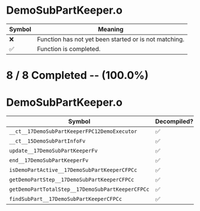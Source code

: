 # DemoSubPartKeeper.o
| Symbol | Meaning 
| ------------- | ------------- 
| :x: | Function has not yet been started or is not matching. 
| :white_check_mark: | Function is completed. 


# 8 / 8 Completed -- (100.0%)
# DemoSubPartKeeper.o
| Symbol | Decompiled? |
| ------------- | ------------- |
| `__ct__17DemoSubPartKeeperFPC12DemoExecutor` | :white_check_mark: |
| `__ct__15DemoSubPartInfoFv` | :white_check_mark: |
| `update__17DemoSubPartKeeperFv` | :white_check_mark: |
| `end__17DemoSubPartKeeperFv` | :white_check_mark: |
| `isDemoPartActive__17DemoSubPartKeeperCFPCc` | :white_check_mark: |
| `getDemoPartStep__17DemoSubPartKeeperCFPCc` | :white_check_mark: |
| `getDemoPartTotalStep__17DemoSubPartKeeperCFPCc` | :white_check_mark: |
| `findSubPart__17DemoSubPartKeeperCFPCc` | :white_check_mark: |
